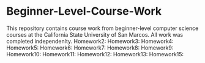 # Beginner-Level-Course-Work
This repository contains course work from beginner-level computer science courses at the 
California State University of San Marcos. All work was completed independenlty.
Homework2:
Homework3:
Homework4:
Homework5:
Homework6:
Homework7:
Homework8:
Homework9:
Homework10:
Homework11:
Homework12:
Homework13:
Homework15:
